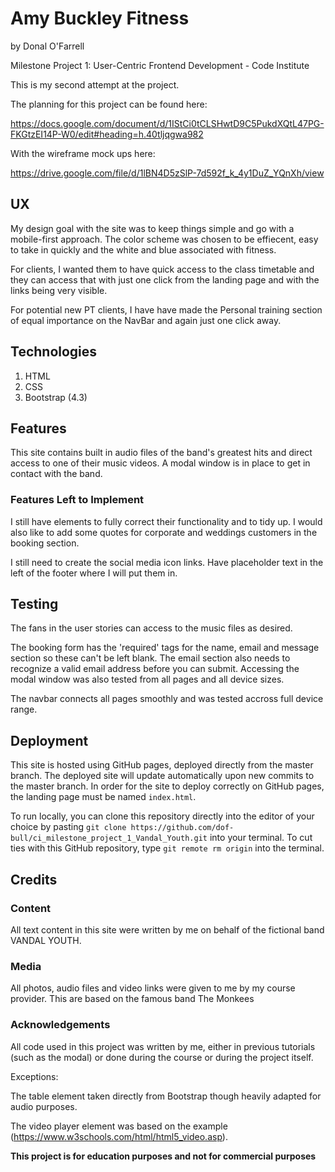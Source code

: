# Amy Buckley Fitness
by Donal O'Farrell

Milestone Project 1: User-Centric Frontend Development - Code Institute 

This is my second attempt at the project. 

The planning for this project can be found here: 

https://docs.google.com/document/d/1IStCi0tCLSHwtD9C5PukdXQtL47PG-FKGtzEI14P-W0/edit#heading=h.40tljqgwa982

With the wireframe mock ups here:

https://drive.google.com/file/d/1lBN4D5zSlP-7d592f_k_4y1DuZ_YQnXh/view

## UX
My design goal with the site was to keep things simple and go with a mobile-first approach. The color scheme was chosen to be effiecent, easy to take in quickly and the white and blue associated with fitness.

For clients, I wanted them to have quick access to the class timetable and they can access that with just one click from the landing page and with the links being very visible.

For potential new PT clients, I have have made the Personal training section of equal importance on the NavBar and again just one click away. 

## Technologies
1. HTML
2. CSS
3. Bootstrap (4.3)


## Features
This site contains built in audio files of the band's greatest hits and direct access to one of their music videos. A modal window is in place to get in contact with the band.


### Features Left to Implement
I still have elements to fully correct their functionality and to tidy up. I would also like to add some quotes for corporate and weddings customers in the booking section.

I still need to create the social media icon links. Have placeholder text in the left of the footer where I will put them in.


## Testing
The fans in the user stories can access to the music files as desired.

The booking form has the 'required' tags for the name, email and message section so these can't be left blank. The email section also needs to recognize a valid email address before you can submit. Accessing the modal window was also tested from all pages and all device sizes.

The navbar connects all pages smoothly and was tested accross full device range.


## Deployment
This site is hosted using GitHub pages, deployed directly from the master branch. The deployed site will update automatically upon new commits to the master branch. In order for the site to deploy correctly on GitHub pages, the landing page must be named `index.html`.

To run locally, you can clone this repository directly into the editor of your choice by pasting `git clone https://github.com/dof-bull/ci_milestone_project_1_Vandal_Youth.git` into your terminal. To cut ties with this GitHub repository, type `git remote rm origin` into the terminal.


## Credits

### Content
All  text content in this site were written by me on behalf of the fictional band VANDAL YOUTH. 

### Media
All photos, audio files and video links were given to me by my course provider. This are based on the famous band The Monkees

### Acknowledgements
All code used in this project was written by me, either in previous tutorials (such as the modal) or done during the course or during the project itself.

Exceptions:

The table element taken directly from Bootstrap though heavily adapted for audio purposes.

The video player element was based on the example (https://www.w3schools.com/html/html5_video.asp).

**This project is for education purposes and not for commercial purposes**